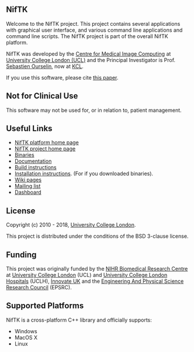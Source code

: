NifTK
-----

Welcome to the NifTK project. This project contains several applications with graphical user interface,
and various command line applications and command line scripts. The NifTK project is part
of the overall NifTK platform.

NifTK was developed by the [Centre for Medical Image Computing][cmic] at [University College London (UCL)][ucl]
and the Principal Investigator is Prof. [Sebastien Ourselin][seb], now at [KCL][kcl].

If you use this software, please cite [this paper][citation]. 

Not for Clinical Use
--------------------

This software may not be used for, or in relation to, patient management.

Useful Links
------------------

 - [NifTK platform home page][niftk-platform]
 - [NifTK project home page][niftk-project]
 - [Binaries][binaries]
 - [Documentation][docs]
 - [Build instructions][build-instructions]
 - [Installation instructions][install-instructions]. (For if you downloaded binaries).
 - [Wiki pages][wiki]
 - [Mailing list][mailinglist]
 - [Dashboard][dashboard]
 
License
-----------

Copyright (c) 2010 - 2018, [University College London][ucl].

This project is distributed under the conditions of the BSD 3-clause license.

Funding
-------------

This project was originally funded by the [NIHR Biomedical
Research Centre][nihr] at [University College London][ucl] (UCL) and
[University College London Hospitals][uclh] (UCLH), 
[Innovate UK][innovateuk] and the [Engineering And
Physical Science Research Council][epsrc] (EPSRC).


Supported Platforms
-----------------------------

NifTK is a cross-platform C++ library and officially supports:

 - Windows
 - MacOS X
 - Linux

[cmic]: http://www.ucl.ac.uk/medical-image-computing 
[ucl]: http://www.ucl.ac.uk
[seb]: https://kclpure.kcl.ac.uk/portal/sebastien.ourselin.html
[kcl]: https://www.kcl.ac.uk/index.aspx
[nihr]: http://www.nihr.ac.uk/research
[uclh]: http://www.uclh.nhs.uk
[innovateuk]: https://www.innovateuk.org
[epsrc]: http://www.epsrc.ac.uk
[niftk-platform]: http://www.niftk.org
[niftk-project]: https://cmiclab.cs.ucl.ac.uk/CMIC/NifTK
[binaries]: https://cmiclab.cs.ucl.ac.uk/CMIC/NifTK/install
[install-instructions]: http://cmic.cs.ucl.ac.uk/NifTK/docs/master/InstallationInstructions.html
[docs]: http://cmic.cs.ucl.ac.uk/NifTK/docs/master/ 
[build-instructions]: http://cmic.cs.ucl.ac.uk/NifTK/docs/master/BuildInstructions.html
[wiki]: https://cmiclab.cs.ucl.ac.uk/CMIC/NifTK/wikis/home
[mailinglist]: https://www.mailinglists.ucl.ac.uk/mailman/listinfo/niftk-users
[dashboard]: http://cdash.cmiclab.cs.ucl.ac.uk/index.php?project=NifTK
[citation]: https://doi.org/10.1007/s11548-014-1124-7

